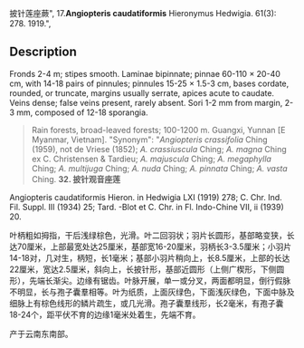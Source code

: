 披针莲座蕨",
17.**Angiopteris caudatiformis** Hieronymus Hedwigia. 61(3): 278. 1919.",

## Description
Fronds 2-4 m; stipes smooth. Laminae bipinnate; pinnae 60-110 × 20-40 cm, with 14-18 pairs of pinnules; pinnules 15-25 × 1.5-3 cm, bases cordate, rounded, or truncate, margins usually serrate, apices acute to caudate. Veins dense; false veins present, rarely absent. Sori 1-2 mm from margin, 2-3 mm, composed of 12-18 sporangia.

> Rain forests, broad-leaved forests; 100-1200 m. Guangxi, Yunnan [E Myanmar, Vietnam].
  "Synonym": "*Angiopteris crassifolia* Ching (1959), not de Vriese (1852); *A. crassiuscula* Ching; *A. magna* Ching ex C. Christensen &amp; Tardieu; *A. majuscula* Ching; *A. megaphylla* Ching; *A. multijuga* Ching; *A. nuda* Ching; *A. pinnata* Ching; *A. vasta* Ching.
**32. 披针观音座莲**

Angiopteris caudatiformis Hieron. in Hedwigia LXI (1919) 278; C. Chr. Ind. Fil. Suppl. III (1934) 25; Tard. -Blot et C. Chr. in Fl. Indo-Chine VII, ii (1939) 20.

叶柄粗如拇指，干后浅绿棕色，光滑。叶二回羽状；羽片长圆形，基部略变狭，长达70厘米，上部最宽处达25厘米，基部宽16-20厘米，羽柄长3-3.5厘米；小羽片14-18对，几对生，柄短，长1毫米；基部小羽片稍向上，长8.5厘米，上部的长达22厘米，宽达2.5厘米，斜向上，长披针形，基部近圆形（上侧广楔形，下侧圆形），先端长渐尖。边缘有锯齿。叶脉开展，单一或分叉，两面都明显，倒行假脉不明显，长与孢子囊羣相等。叶为纸质，上面灰绿色，下面浅灰绿色，下面中脉及细脉上有棕色线形的鳞片疏生，或几光滑。孢子囊羣线形，长2毫米，有孢子囊18-24个，距平伏不育的边缘1毫米处着生，先端不育。

产于云南东南部。
